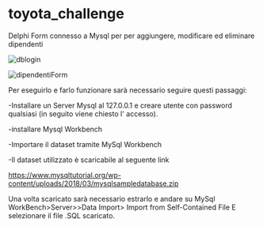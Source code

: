 # toyota_challenge
Delphi Form connesso a Mysql per per aggiungere, modificare ed eliminare dipendenti

![dblogin](https://github.com/JoHassan/toyota_challenge/assets/85934238/1ae70782-ed1c-4a4a-82ea-c38abed389df)

![dipendentiForm](https://github.com/JoHassan/toyota_challenge/assets/85934238/3812007a-453a-4949-88e9-5d4eb083ddb0)


Per eseguirlo e farlo funzionare sarà necessario seguire questi passaggi:

-Installare un Server Mysql al 127.0.0.1 e creare utente con password qualsiasi (in seguito viene chiesto l' accesso).

-installare Mysql Workbench

-Importare il dataset tramite MySql Workbench 

-Il dataset utilizzato è scaricabile al seguente link

https://www.mysqltutorial.org/wp-content/uploads/2018/03/mysqlsampledatabase.zip

Una volta scaricato sarà necessario estrarlo e andare su 
MySql WorkBench>Server>>Data Import> Import from Self-Contained File
E selezionare il file .SQL scaricato.

